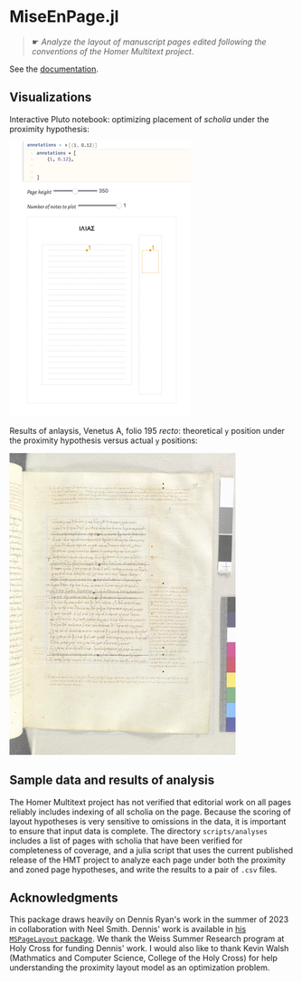 # MiseEnPage.jl

> ☛ *Analyze the layout of manuscript pages edited following the conventions of the Homer Multitext project*.

See the [documentation](https://neelsmith.github.io/MiseEnPage.jl/).

## Visualizations


Interactive Pluto notebook: optimizing placement of *scholia* under the proximity hypothesis:

![demo gif](./mise-en-page.gif)

Results of anlaysis, Venetus A, folio 195 *recto*: theoretical `y` position under the proximity hypothesis versus actual `y` positions:

![page 195 recto](./195r.png)


## Sample data and results of analysis

The Homer Multitext project has not verified that editorial work on all pages reliably includes indexing of all scholia on the page. Because the scoring of layout hypotheses is very sensitive to omissions in the data, it is important to ensure that input data is complete.  The directory `scripts/analyses` includes a list of pages with scholia that have been verified for completeness of coverage, and a julia script that uses the current published release of the HMT project to analyze each page under both the proximity and zoned page hypotheses, and write the results to a pair of `.csv` files.

## Acknowledgments

This package draws heavily on Dennis Ryan's work in the summer of 2023 in collaboration with Neel Smith. Dennis' work is available in [his `MSPageLayout` package](https://github.com/dwryan25/MSPageLayout.jl). We thank the Weiss Summer Research program at Holy Cross for funding Dennis' work. I would also like to thank Kevin Walsh (Mathmatics and Computer Science, College of the Holy Cross) for help understanding the proximity layout model as an optimization problem.
